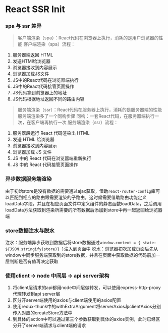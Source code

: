 # React SSR Init

### spa 与 ssr 差异
> 客户端渲染（spa）：React代码在浏览器上执行，消耗的是用户浏览器的性能
客户端渲染（spa）流程：
1. 服务器端返回 HTML
2. 发送HTMl给浏览器
3. 浏览器接收到内容展示
4. 浏览器加载JS文件
5. JS中的React代码在浏览器端执行
6. JS中的React代码接管页面操作
7. JS代码拿到浏览器上的地址
8. JS代码根据地址返回不同的路由内容

> 服务端渲染（ssr）：React代码在服务器上执行，消耗的是服务器端的性能
> 服务端渲染多了一个同构步骤
> 同构：一套React代码，在服务器端执行一次，在客户端再执行一次
服务端渲染（ssr）流程：
1. 服务器段运行 React 代码渲染出 HTML
2. 发送 HTML 给浏览器
3. 浏览器接收到内容展示
4. 浏览器加载 JS 文件
5. JS 中的 React 代码在浏览器端重新执行
6. JS 中的 React 代码接管页面操作

### 异步数据服务端渲染
由于初始store是没有数据的需要通过ajax获取，借助`react-router-config`库可以匹配到相应的路由跟需要渲染的子路由，这时候需要借助路由功能定义loadData字段，并且在相应页面文件中定义组件的静态函数loadData，之后调用loadData方法获取到渲染所需要的所有数据后添加到store中再一起返回给浏览器端

### store数据注水与脱水
注水：服务端异步获取到数据后将store数据通过`window.context = { state: ${JSON.stringify(store)} }`注入到页面中
脱水：浏览器初次加载页面后先从window中同步服务端获取到的store数据，并且在页面中获取数据的代码前加一层判断是否有值再决定获取

### 使用client -> node 中间层 -> api server架构
1. 将client层请求的api都用node中间层做转发，可以使用express-http-proxy代理转发到api server层
2. 区分开server端使用的axios与client端使用的axios配置
3. 使用redux-thunk中的withExtraArgument将serverAxios与clientAxios分别传入对应的createStore方法中
4. 到具体的action中可以通过第三个参数获取到具体的axios实例，此时已经区分开了server端请求与client端的请求
